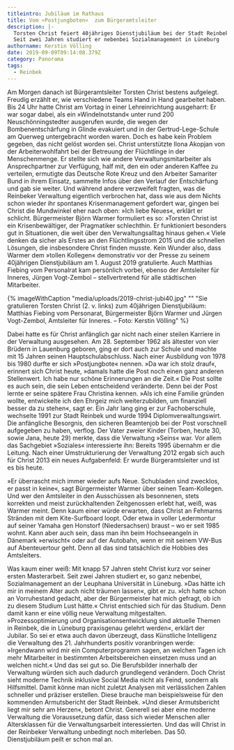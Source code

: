 ```yaml
---
titleintro: Jubiläum im Rathaus
title: Vom »Postjungboten«  zum Bürgeramtsleiter
description: |-
  Torsten Christ feiert 40jähriges Dienstjubiläum bei der Stadt Reinbek.
  Seit zwei Jahren studiert er nebenbei Sozialmanagement in Lüneburg
authorname: Kerstin Völling
date: 2019-09-09T09:14:08.379Z
category: Panorama
tags:
  - Reinbek
---
```

Am Morgen danach ist Bürgeramtsleiter Torsten Christ bestens aufgelegt. Freudig erzählt er, wie verschiedene Teams Hand in Hand gearbeitet haben. Bis 24 Uhr hatte Christ am Vortag in einer Lehreinrichtung ausgeharrt: Er war sogar dabei, als ein »Windelnotstand« unter rund 200 Neuschönningstedter  ausgerufen wurde, die wegen der Bombenentschärfung in Glinde evakuiert und  in der Gertrud-Lege-Schule am Querweg untergebracht worden waren. Doch es habe kein Problem gegeben, das nicht gelöst worden sei. Christ unterstützte Ilona Akopjan von der Arbeiterwohlfahrt bei der Betreuung der Flüchtlinge in der Menschenmenge. Er  stellte sich wie andere Verwaltungsmitarbeiter als Ansprechpartner zur Verfügung, half mit, den ein oder anderen Kaffee zu verteilen, ermutigte das Deutsche Rote Kreuz und den Arbeiter Samariter Bund in ihrem Einsatz, sammelte Infos über den Verlauf der Entschärfung und gab sie weiter. Und während andere verzweifelt fragten, was die Reinbeker Verwaltung eigentlich verbrochen hat, dass wie aus dem Nichts schon wieder ihr spontanes Krisenmanagement gefordert war, gingen bei Christ die Mundwinkel eher nach oben: »Ich liebe Neues«, erklärt er schlicht. Bürgermeister Björn Warmer formuliert es so: »Torsten Christ ist ein Krisenbewältiger, der Pragmatiker schlechthin. Er funktioniert besonders gut in Situationen, die weit über den Verwaltungsalltag hinaus gehen.« Viele denken da sicher als Erstes an den Flüchtlingsstrom 2015 und die schnellen Lösungen, die insbesondere Christ finden musste.
Kein Wunder also, dass Warmer dem »tollen Kollegen« demonstrativ vor der Presse zu seinem 40jährigen Dienstjubiläum am 1. August 2019 gratulierte. Auch Matthias Fiebing vom Personalrat kam persönlich vorbei, ebenso der Amtsleiter für Inneres, Jürgen Vogt-Zembol – stellvertretend für alle städtischen Mitarbeiter.

{% imageWithCaption "media/uploads/2019-christ-jubi40.jpg" "" "Sie gratulieren Torsten Christ (2. v. links) zum 40jährigen Dienstjubiläum: Matthias Fiebing vom Personarat, Bürgermeister Björn Warmer und Jürgen Vogt-Zembol, Amtsleiter für Inneres. –  Foto: Kerstin Völling" %}

Dabei hatte es für Christ anfänglich gar nicht nach einer steilen Karriere in der Verwaltung ausgesehen. Am 28. September 1962 als ältester von vier Brüdern in Lauenburg geboren, ging er dort auch zur Schule und machte mit 15 Jahren seinen Hauptschulabschluss. Nach einer Ausbildung von 1978 bis 1980 durfte er sich »Postjungbote« nennen. »Da war ich stolz drauf«, erinnert sich Christ heute, »damals hatte die Post noch einen ganz anderen Stellenwert. Ich habe nur schöne Erinnerungen an die Zeit.« Die Post sollte es auch sein, die sein Leben entscheidend veränderte. Denn bei der Post lernte er seine  spätere Frau Christina kennen. »Als ich eine Familie gründen wollte, entwickelte ich den Ehrgeiz mich weiterzubilden, um finanziell besser da zu stehen«, sagt er. Ein Jahr lang ging er zur Fachoberschule, wechselte 1991 zur Stadt Reinbek und wurde 1994 Diplomverwaltungswirt. Die anfängliche Besorgnis, den sicheren Beamtenjob bei der Post vorschnell aufgegeben zu haben, verflog. Der Vater zweier Kinder (Torben, heute 30, sowie Jana, heute 29) merkte, dass die Verwaltung »Seins« war. Vor allem das Sachgebiet »Soziales« interessierte ihn: Bereits 1995 übernahm er die Leitung. Nach einer Umstrukturierung der Verwaltung 2012 ergab sich auch für Christ 2013 ein neues Aufgabenfeld: Er wurde Bürgeramtsleiter und ist es bis heute. 


»Er überrascht mich immer wieder aufs Neue. Schubladen sind zwecklos, er passt in keine«, sagt Bürgermeister Warmer über seinen Team-Kollegen. Und wer den Amtsleiter in den Ausschüssen als besonnenen, stets korrekten und meist zurückhaltenden Zeitgenossen erlebt hat, weiß, was Warmer meint. Denn kaum einer würde erwarten, dass Christ an Fehmarns Stränden mit dem Kite-Surfboard loopt. Oder etwa in voller Ledermontur auf seiner Yamaha gen Honstorf (Niedersachsen) braust – wo er seit 1985 wohnt. Kann aber auch sein, dass man ihn beim Hochseeangeln in Dänemark »erwischt« oder auf der Autobahn, wenn er mit seinem VW-Bus auf Abenteuertour geht. Denn all das sind tatsächlich die Hobbies des Amtsleiters.

Was kaum einer weiß: Mit knapp 57 Jahren steht Christ kurz vor seiner ersten Masterarbeit. Seit zwei Jahren studiert er, so ganz nebenbei, Sozialmanagement an der Leuphana Universität in Lüneburg. »Das hätte ich mir in meinem Alter auch nicht träumen lassen«, gibt er zu. »Ich hatte schon an Vorruhestand gedacht, aber der Bürgermeister hat mich gefragt, ob ich zu diesem Studium Lust hätte.« Christ entschied sich für das Studium. Denn damit kann er eine völlig neue Verwaltung mitgestalten. »Prozessoptimierung und Organisationsentwicklung sind aktuelle Themen in Reinbek, die in Lüneburg praxisgenau gelehrt werden«, erklärt der Jubilar. So sei er etwa auch davon überzeugt, dass Künstliche Intelligenz die Verwaltung des 21. Jahrhunderts positiv voranbringen werde: »Irgendwann wird mir ein Computerprogramm sagen, an welchen Tagen ich mehr Mitarbeiter in bestimmten Arbeitsbereichen einsetzen muss und an welchen nicht.« Und das sei gut so. Die Berufsbilder innerhalb der Verwaltung würden sich auch dadurch grundlegend verändern. Doch Christ sieht moderne Technik inklusive Social Media nicht als Feind, sondern als Hilfsmittel. Damit könne man nicht zuletzt Analysen mit verlässlichen Zahlen schneller und präziser erstellen. Diese brauche man beispielsweise für den kommenden Armutsbericht der Stadt Reinbek. »Und dieser Armutsbericht liegt mir sehr am Herzen«, betont Christ. Generell sei aber eine moderne Verwaltung die Voraussetzung dafür, dass sich wieder Menschen aller Altersklassen für die Verwaltungsarbeit interessierten. Und das will Christ in der Reinbeker Verwaltung unbedingt noch miterleben. Das 50. Dienstjubiläum peilt er schon mal an.